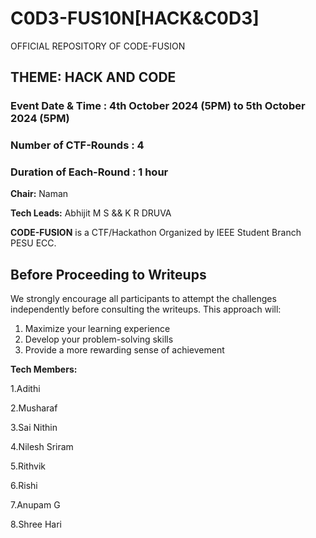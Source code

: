 # C0D3-FUS10N[HACK&C0D3]
OFFICIAL REPOSITORY OF CODE-FUSION
## THEME: HACK AND CODE
### Event Date & Time : 4th October 2024 (5PM) to 5th October 2024 (5PM)
### Number of CTF-Rounds : 4
### Duration of Each-Round : 1 hour
**Chair:** Naman

**Tech Leads:** Abhijit M S && K R DRUVA

**CODE-FUSION** is a CTF/Hackathon Organized by IEEE Student Branch PESU ECC.

## Before Proceeding to Writeups
We strongly encourage all participants to attempt the challenges independently before consulting the writeups. This approach will:

1. Maximize your learning experience
2. Develop your problem-solving skills
3. Provide a more rewarding sense of achievement

**Tech Members:**

1.Adithi

2.Musharaf

3.Sai Nithin

4.Nilesh Sriram

5.Rithvik

6.Rishi

7.Anupam G

8.Shree Hari
